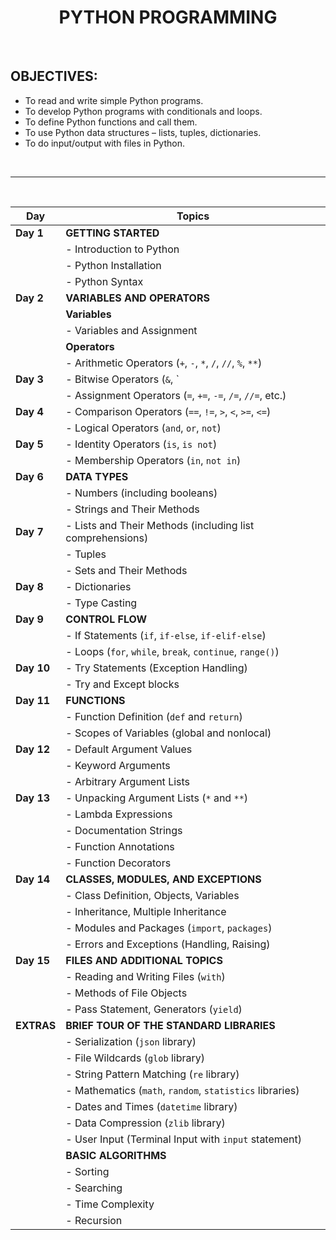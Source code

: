<h1 align="center">PYTHON PROGRAMMING</h1>

<p>&nbsp;</p>

## OBJECTIVES:
- To read and write simple Python programs.
- To develop Python programs with conditionals and loops.
- To define Python functions and call them.
- To use Python data structures – lists, tuples, dictionaries.
- To do input/output with files in Python.

<p>&nbsp;</p>

---
<p>&nbsp;</p>


| **Day** | **Topics** |
|---------|------------|
| **Day 1**  | **GETTING STARTED**  |
|           | - Introduction to Python |
|           | - Python Installation |
|           | - Python Syntax |
| **Day 2**  | **VARIABLES AND OPERATORS** |
|           | **Variables** |
|           | - Variables and Assignment |
|           | **Operators** |
|           | - Arithmetic Operators (`+`, `-`, `*`, `/`, `//`, `%`, `**`) |
| **Day 3**  | - Bitwise Operators (`&`, `|`, `^`, `>>`, `<<`, `~`) |
|           | - Assignment Operators (`=`, `+=`, `-=`, `/=`, `//=`, etc.) |
| **Day 4**  | - Comparison Operators (`==`, `!=`, `>`, `<`, `>=`, `<=`) |
|           | - Logical Operators (`and`, `or`, `not`) |
| **Day 5**  | - Identity Operators (`is`, `is not`) |
|           | - Membership Operators (`in`, `not in`) |
| **Day 6**  | **DATA TYPES** |
|           | - Numbers (including booleans) |
|           | - Strings and Their Methods |
| **Day 7**  | - Lists and Their Methods (including list comprehensions) |
|           | - Tuples |
|           | - Sets and Their Methods |
| **Day 8**  | - Dictionaries |
|           | - Type Casting |
| **Day 9**  | **CONTROL FLOW** |
|           | - If Statements (`if`, `if-else`, `if-elif-else`) |
|           | - Loops (`for`, `while`, `break`, `continue`, `range()`) |
| **Day 10** | - Try Statements (Exception Handling) |
|           | - Try and Except blocks |
| **Day 11** | **FUNCTIONS** |
|           | - Function Definition (`def` and `return`) |
|           | - Scopes of Variables (global and nonlocal) |
| **Day 12** | - Default Argument Values |
|           | - Keyword Arguments |
|           | - Arbitrary Argument Lists |
| **Day 13** | - Unpacking Argument Lists (`*` and `**`) |
|           | - Lambda Expressions |
|           | - Documentation Strings |
|           | - Function Annotations |
|           | - Function Decorators |
| **Day 14** | **CLASSES, MODULES, AND EXCEPTIONS** |
|           | - Class Definition, Objects, Variables |
|           | - Inheritance, Multiple Inheritance |
|           | - Modules and Packages (`import`, `packages`) |
|           | - Errors and Exceptions (Handling, Raising) |
| **Day 15** | **FILES AND ADDITIONAL TOPICS** |
|           | - Reading and Writing Files (`with`) |
|           | - Methods of File Objects |
|           | - Pass Statement, Generators (`yield`) |
| **EXTRAS** | **BRIEF TOUR OF THE STANDARD LIBRARIES** |
|           | - Serialization (`json` library) |
|           | - File Wildcards (`glob` library) |
|           | - String Pattern Matching (`re` library) |
|           | - Mathematics (`math`, `random`, `statistics` libraries) |
|           | - Dates and Times (`datetime` library) |
|           | - Data Compression (`zlib` library) |
|           | - User Input (Terminal Input with `input` statement) |
|           | **BASIC ALGORITHMS** |
|           | - Sorting |
|           | - Searching |
|           | - Time Complexity |
|           | - Recursion |

